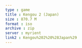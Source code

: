 ```yaml
---
type : game
title : Kengou 2 (Japan)
size : 870.7 M
format : iso
archive : zip
server : myrient
link2 : Kengou%202%20%28Japan%29
---
```

